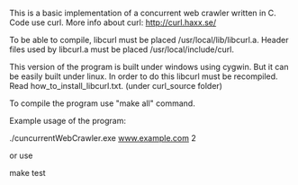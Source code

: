 This is a basic implementation of a concurrent web crawler written in C. 
Code use curl. More info about curl: http://curl.haxx.se/

To be able to compile, libcurl must be placed /usr/local/lib/libcurl.a.
Header files used by libcurl.a must be placed /usr/local/include/curl. 

This version of the program is built under windows using cygwin. But it can be easily built under linux. In order to do this libcurl must be recompiled.
Read how_to_install_libcurl.txt. (under curl_source folder)

To compile the program use "make all" command.

Example usage of the program:

./cuncurrentWebCrawler.exe www.example.com 2

or use

make test

